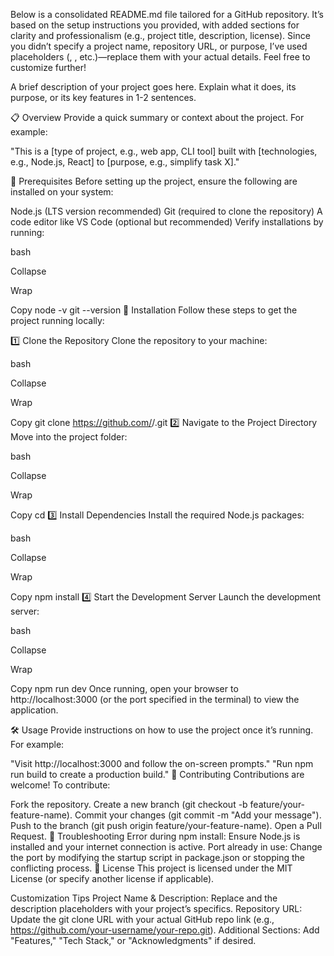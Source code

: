 Below is a consolidated README.md file tailored for a GitHub repository. It’s based on the setup instructions you provided, with added sections for clarity and professionalism (e.g., project title, description, license). Since you didn’t specify a project name, repository URL, or purpose, I’ve used placeholders (<project-name>, <repository-url>, etc.)—replace them with your actual details. Feel free to customize further!

<project-name>
A brief description of your project goes here. Explain what it does, its purpose, or its key features in 1-2 sentences.

📋 Overview
Provide a quick summary or context about the project. For example:

"This is a [type of project, e.g., web app, CLI tool] built with [technologies, e.g., Node.js, React] to [purpose, e.g., simplify task X]."

📌 Prerequisites
Before setting up the project, ensure the following are installed on your system:

Node.js (LTS version recommended)
Git (required to clone the repository)
A code editor like VS Code (optional but recommended)
Verify installations by running:

bash

Collapse

Wrap

Copy
node -v
git --version
🚀 Installation
Follow these steps to get the project running locally:

1️⃣ Clone the Repository
Clone the repository to your machine:

bash

Collapse

Wrap

Copy
git clone https://github.com/<your-username>/<repository-name>.git
2️⃣ Navigate to the Project Directory
Move into the project folder:

bash

Collapse

Wrap

Copy
cd <repository-name>
3️⃣ Install Dependencies
Install the required Node.js packages:

bash

Collapse

Wrap

Copy
npm install
4️⃣ Start the Development Server
Launch the development server:

bash

Collapse

Wrap

Copy
npm run dev
Once running, open your browser to http://localhost:3000 (or the port specified in the terminal) to view the application.

🛠️ Usage
Provide instructions on how to use the project once it’s running. For example:

"Visit http://localhost:3000 and follow the on-screen prompts."
"Run npm run build to create a production build."
🤝 Contributing
Contributions are welcome! To contribute:

Fork the repository.
Create a new branch (git checkout -b feature/your-feature-name).
Commit your changes (git commit -m "Add your message").
Push to the branch (git push origin feature/your-feature-name).
Open a Pull Request.
🐛 Troubleshooting
Error during npm install: Ensure Node.js is installed and your internet connection is active.
Port already in use: Change the port by modifying the startup script in package.json or stopping the conflicting process.
📜 License
This project is licensed under the MIT License (or specify another license if applicable).

Customization Tips
Project Name & Description: Replace <project-name> and the description placeholders with your project’s specifics.
Repository URL: Update the git clone URL with your actual GitHub repo link (e.g., https://github.com/your-username/your-repo.git).
Additional Sections: Add "Features," "Tech Stack," or "Acknowledgments" if desired.
